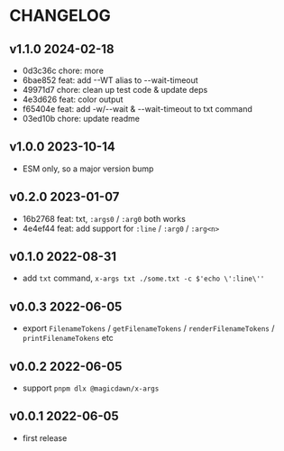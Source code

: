 # CHANGELOG

## v1.1.0 2024-02-18

- 0d3c36c chore: more
- 6bae852 feat: add --WT alias to --wait-timeout
- 49971d7 chore: clean up test code & update deps
- 4e3d626 feat: color output
- f65404e feat: add -w/--wait & --wait-timeout to txt command
- 03ed10b chore: update readme

## v1.0.0 2023-10-14

- ESM only, so a major version bump

## v0.2.0 2023-01-07

- 16b2768 feat: txt, `:args0` / `:arg0` both works
- 4e4ef44 feat: add support for `:line` / `:arg0` / `:arg<n>`

## v0.1.0 2022-08-31

- add `txt` command, `x-args txt ./some.txt -c $'echo \':line\''`

## v0.0.3 2022-06-05

- export `FilenameTokens` / `getFilenameTokens` / `renderFilenameTokens` / `printFilenameTokens` etc

## v0.0.2 2022-06-05

- support `pnpm dlx @magicdawn/x-args`

## v0.0.1 2022-06-05

- first release
